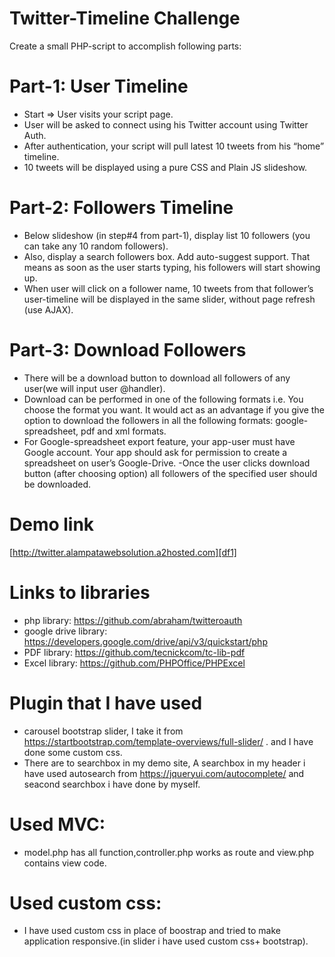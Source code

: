 # Twitter-Timeline Challenge
Create a small PHP-script to accomplish following parts:

# Part-1: User Timeline

- Start => User visits your script page.
- User will be asked to connect using his Twitter account using Twitter Auth.
- After authentication, your script will pull latest 10 tweets from his “home” timeline.
- 10 tweets will be displayed using a pure CSS and Plain JS slideshow.
# Part-2: Followers Timeline

- Below slideshow (in step#4 from part-1), display list 10 followers (you can take any 10 random followers).
- Also, display a search followers box. Add auto-suggest support. That means as soon as the user starts typing, his followers will start showing up.
- When user will click on a follower name, 10 tweets from that follower’s user-timeline will be displayed in the same slider, without page refresh (use AJAX).

# Part-3: Download Followers

- There will be a download button to download all followers of any user(we will input user @handler).
- Download can be performed in one of the following formats i.e. You choose the format you want. It would act as an advantage if you give the option to download the followers in all the following formats:
google-spreadsheet, pdf and xml formats.
- For Google-spreadsheet export feature, your app-user must have Google account. Your app should ask for permission to create a spreadsheet on user’s Google-Drive.
-Once the user clicks download button (after choosing option) all followers of the specified user should be downloaded.

# Demo link
  [http://twitter.alampatawebsolution.a2hosted.com][df1]

# Links to libraries
- php library: https://github.com/abraham/twitteroauth
- google drive library: https://developers.google.com/drive/api/v3/quickstart/php
- PDF library: https://github.com/tecnickcom/tc-lib-pdf 
- Excel library: https://github.com/PHPOffice/PHPExcel

# Plugin that I have used
- carousel bootstrap slider, I take it from https://startbootstrap.com/template-overviews/full-slider/ . and I have done some custom css.
- There are to searchbox in my demo site, A searchbox in my header i have used autosearch from https://jqueryui.com/autocomplete/ and seacond searchbox i have done by myself.

# Used MVC:
- model.php has all function,controller.php works as route and view.php contains view code.

# Used custom css:
- I have used custom css in place of boostrap and tried to make application responsive.(in slider i have used custom css+ bootstrap).


